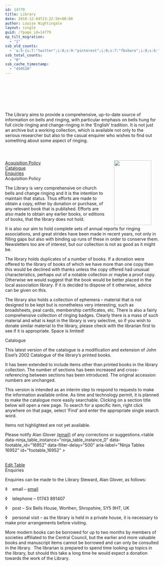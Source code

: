 ```yaml
---
id: 14779
title: Library
date: 2018-12-04T23:22:56+00:00
author: Louise Nightingale
layout: single
guid: /?page_id=14779
ep_tilt_migration:
  - "1"
ssb_old_counts:
  - 'a:5:{s:7:"twitter";i:0;s:9:"pinterest";i:0;s:7:"fbshare";i:0;s:6:"reddit";i:0;s:6:"tumblr";N;}'
ssb_total_counts:
  - "0"
ssb_cache_timestamp:
  - "450510"
---
```

<header></header> 

 

 

The Library aims to provide a comprehensive, up-to-date source of information on bells and ringing, with particular emphasis on bells hung for full circle ringing and change-ringing in the ‘English’ tradition. It is not just an archive but a working collection, which is available not only to the serious researcher but also to the casual enquirer who wishes to find out something about some aspect of ringing.<header></header> 

<img loading="lazy" src="https://cccbr.org.uk/wp-content/uploads/2018/08/lib_shelves.jpg" alt="" width="122" height="212" align="right" hspace="25" /> 

[Acquisition Policy]()  
[Catalogue]()  
[Enquiries]()  
Acquisition Policy

The Library is very comprehensive on church bells and change ringing and it is the intention to maintain that status. Thus efforts are made to obtain a copy, either by donation or purchase, of any relevant book that is published. Efforts are also made to obtain any earlier books, or editions of books, that the library does not hold.

It is also our aim to hold complete sets of annual reports for ringing associations, and great strides have been made in recent years, not only in filling gaps but also with binding up runs of these in order to conserve them. Newsletters too are of interest, but our collection is not as good as it might be.

The library holds duplicates of a number of books. If a donation were offered to the library of books of which we have more than one copy then this would be declined with thanks unless the copy offered had unusual characteristics, perhaps out of a notable collection or maybe a proof copy. Otherwise we would suggest that the book would be better placed in the local association library. If it is decided to dispose of it otherwise, advice can be given on this.

The library also holds a collection of ephemera – material that is not designed to be kept but is nonetheless very interesting, such as broadsheets, peal cards, membership certificates, etc. There is also a fairly comprehensive collection of ringing badges. Clearly there is a mass of such material and what is kept in the library is very selective, so if you wish to donate similar material to the library, please check with the librarian first to see if it is appropriate. Space is limited!

Catalogue

This latest version of the catalogue is a modification and extension of John Eisel’s 2002 Catalogue of the library’s printed books.

It has been extended to include items other than printed books in the library collection. The number of sections has been increased and cross-referencing between sections has been introduced. The original accession numbers are unchanged.

This version is intended as an interim step to respond to requests to make the information available online. As time and technology permit, it is planned to make the catalogue more easily searchable. Clicking on a section title below will open a new page. To search for a specific item, right click anywhere on that page, select ‘Find’ and enter the appropriate single search word.

Items not highlighted are not yet available.

Please notify Alan Glover [(email)](mailto:librarysteward@cccbr.tunbury.org) of any corrections or suggestions.<table data-ninja\_table\_instance="ninja\_table\_instance\_0" data-footable\_id="16952" data-filter-delay="500" aria-label="Ninja Tables 16952" id="footable_16952" ></p> <colgroup> <col> <col> <col> <col> <col> <col> </colgroup> </table> 

[  
Edit Table](/wp-admin/admin.php?page=ninja_tables#/tables/16952)  
Enquiries

Enquiries can be made to the Library Steward, Alan Glover, as follows:

◊    email – [email](mailto:librarysteward@cccbr.tunbury.org)

◊    telephone – 01743 891407

◊    post – Six Bells House, Worthen, Shropshire, SY5 9HT, UK

◊    personal visit – as the library is held in a private house, it is necessary to make prior arrangements before visiting.

More modern books can be borrowed for up to two months by members of societies affiliated to the Central Council, but the earlier and more valuable books and manuscript items cannot be borrowed and can only be consulted in the library.  The librarian is prepared to spend time looking up topics in the library, but should this take a long time he would expect a donation towards the work of the Library.
